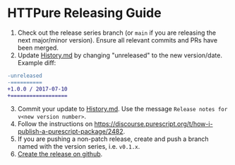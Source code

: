 # HTTPure Releasing Guide

1. Check out the release series branch (or `main` if you are releasing the next 
   major/minor version). Ensure all relevant commits and PRs have been merged.
2. Update [History.md](./History.md) by changing "unreleased" to the new
   version/date.  Example diff:
```diff
-unreleased
-==========
+1.0.0 / 2017-07-10
+==================
```
3. Commit your update to [History.md](./History.md). Use the message `Release
   notes for v<new version number>`.
4. Follow the instructions on
   https://discourse.purescript.org/t/how-i-publish-a-purescript-package/2482.
5. If you are pushing a non-patch release, create and push a branch named with
   the version series, i.e. `v0.1.x`.
6. [Create the release on
   github](https://github.com/cprussin/purescript-httpure/releases/new).
